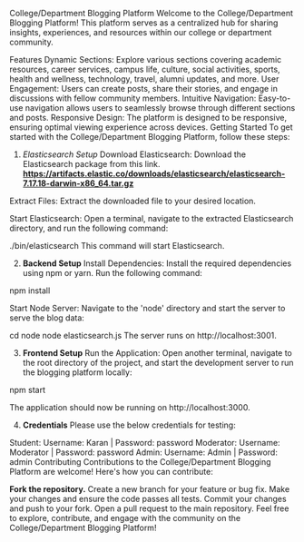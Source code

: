 College/Department Blogging Platform
Welcome to the College/Department Blogging Platform! This platform serves as a centralized hub for sharing insights, experiences, and resources within our college or department community.

Features
Dynamic Sections: Explore various sections covering academic resources, career services, campus life, culture, social activities, sports, health and wellness, technology, travel, alumni updates, and more.
User Engagement: Users can create posts, share their stories, and engage in discussions with fellow community members.
Intuitive Navigation: Easy-to-use navigation allows users to seamlessly browse through different sections and posts.
Responsive Design: The platform is designed to be responsive, ensuring optimal viewing experience across devices.
Getting Started
To get started with the College/Department Blogging Platform, follow these steps:

1. _Elasticsearch Setup_
   Download Elasticsearch: Download the Elasticsearch package from this link.
   **https://artifacts.elastic.co/downloads/elasticsearch/elasticsearch-7.17.18-darwin-x86_64.tar.gz**

Extract Files: Extract the downloaded file to your desired location.

Start Elasticsearch: Open a terminal, navigate to the extracted Elasticsearch directory, and run the following command:

./bin/elasticsearch
This command will start Elasticsearch.

2. **Backend Setup**
   Install Dependencies: Install the required dependencies using npm or yarn. Run the following command:

npm install

Start Node Server: Navigate to the 'node' directory and start the server to serve the blog data:

cd node
node elasticsearch.js
The server runs on http://localhost:3001.

3. **Frontend Setup**
   Run the Application: Open another terminal, navigate to the root directory of the project, and start the development server to run the blogging platform locally:

npm start

The application should now be running on http://localhost:3000.

4. **Credentials**
   Please use the below credentials for testing:

Student: Username: Karan | Password: password
Moderator: Username: Moderator | Password: password
Admin: Username: Admin | Password: admin
Contributing
Contributions to the College/Department Blogging Platform are welcome! Here's how you can contribute:

**Fork the repository.**
Create a new branch for your feature or bug fix.
Make your changes and ensure the code passes all tests.
Commit your changes and push to your fork.
Open a pull request to the main repository.
Feel free to explore, contribute, and engage with the community on the College/Department Blogging Platform!
